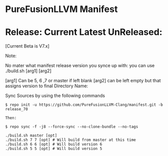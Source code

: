PureFusionLLVM Manifest
===========

Release: Current Latest UnReleased:
===============
[Current Beta is V7.x]

Note:

No mater what manifest release version you synce up with:
you can use ./build.sh [arg1] [arg2]

[arg1] Can be 5, 6 ,7 or master if left blank
[arg2] can be left empty but that assigns version to final Directory Name:


Sync Sources by using the following commands

    $ repo init -u https://github.com/PureFusionLLVM-Clang/manifest.git -b release_70
	
	Then:

    $ repo sync -f -j8 --force-sync --no-clone-bundle --no-tags

    ./build.sh master [opt]
    ./build.sh 7 7 [opt] # Will build from master at this time
    ./build.sh 6 6 [opt] # Will build version 6
    ./build.sh 5 5 [opt] # Will build version 5
